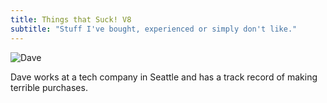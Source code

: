 ```yaml
---
title: Things that Suck! V8
subtitle: "Stuff I've bought, experienced or simply don't like."
---
```

![Dave](/img/dave.jpg)

Dave works at a tech company in Seattle and has a track record of making terrible purchases.
